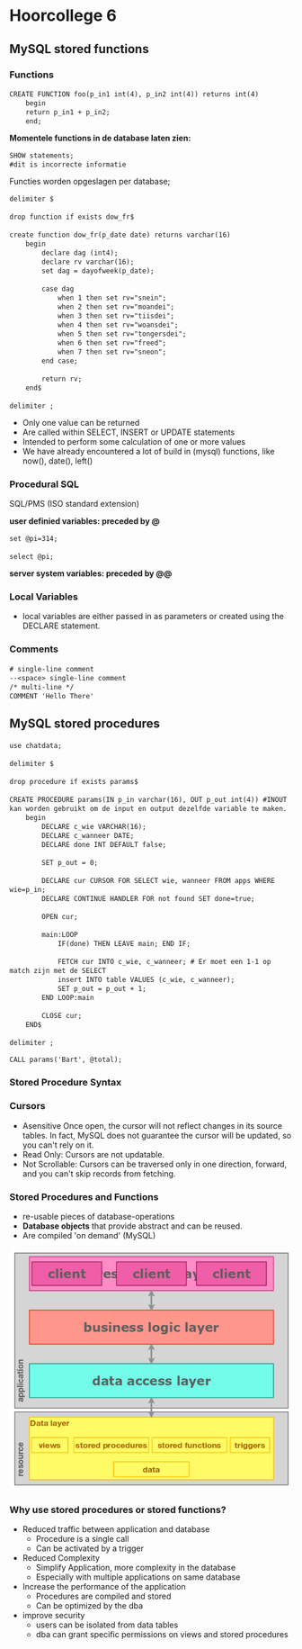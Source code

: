 # Hoorcollege 6
## MySQL stored functions

### Functions

```
CREATE FUNCTION foo(p_in1 int(4), p_in2 int(4)) returns int(4)
	begin
	return p_in1 + p_in2;
	end;
```

**Momentele functions in de database laten zien:**

```
SHOW statements;
#dit is incorrecte informatie
```

Functies worden opgeslagen per database;

```
delimiter $

drop function if exists dow_fr$

create function dow_fr(p_date date) returns varchar(16)
	begin
		declare dag (int4);
		declare rv varchar(16);
		set dag = dayofweek(p_date);
		
		case dag
			when 1 then set rv="snein";
			when 2 then set rv="moandei";
			when 3 then set rv="tiisdei";
			when 4 then set rv="woansdei";
			when 5 then set rv="tongersdei";
			when 6 then set rv="freed";
			when 7 then set rv="sneon";
		end case;
		
		return rv;
	end$
	
delimiter ;
```

* Only one value can be returned
* Are called within SELECT, INSERT or UPDATE statements
* Intended to perform some calculation of one or more values
* We have already encountered a lot of build in (mysql) functions, like now(), date(), left()

### Procedural SQL

SQL/PMS (ISO standard extension)

**user definied variables: preceded by @**

```
set @pi=314;

select @pi;
```

**server system variables: preceded by @@**

### Local Variables
* local variables are either passed in as parameters or created using the DECLARE statement.

### Comments

```
# single-line comment
--<space> single-line comment
/* multi-line */
COMMENT 'Hello There'
```

## MySQL stored procedures

```
use chatdata;

delimiter $

drop procedure if exists params$

CREATE PROCEDURE params(IN p_in varchar(16), OUT p_out int(4)) #INOUT kan worden gebruikt om de input en output dezelfde variable te maken.
	begin
		DECLARE c_wie VARCHAR(16);
		DECLARE c_wanneer DATE;
		DECLARE done INT DEFAULT false;
	
		SET p_out = 0;
	
		DECLARE cur CURSOR FOR SELECT wie, wanneer FROM apps WHERE wie=p_in;
		DECLARE CONTINUE HANDLER FOR not found SET done=true;
		
		OPEN cur;
		
		main:LOOP
			IF(done) THEN LEAVE main; END IF;
			
			FETCH cur INTO c_wie, c_wanneer; # Er moet een 1-1 op match zijn met de SELECT
			insert INTO table VALUES (c_wie, c_wanneer);
			SET p_out = p_out + 1;
		END LOOP:main
	
		CLOSE cur;
	END$
	
delimiter ;
```

```
CALL params('Bart', @total);
```

### Stored Procedure Syntax

### Cursors

* Asensitive  Once open, the cursor will not reflect changes in its source tables. In fact, MySQL does not guarantee the cursor will be updated, so you can't rely on it. 
* Read Only: Cursors are not updatable. 
* Not Scrollable: Cursors can be traversed only in one direction, forward, and you can't skip records from fetching.

### Stored Procedures and Functions

* re-usable pieces of database-operations
* **Database objects** that provide abstract and can be reused.
* Are compiled 'on demand' (MySQL)

![](files/7.png)

### Why use stored procedures or stored functions?

* Reduced traffic between application and database
	* Procedure is a single call
	* Can be activated by a trigger
* Reduced Complexity
	* Simplify Application, more complexity in the database
	* Especially with multiple applications on same database
* Increase the performance of the application
	* Procedures are compiled and stored
	* Can be optimized by the dba
* improve security 
	* users can be isolated from data tables
	* dba can grant specific permissions on views and stored procedures